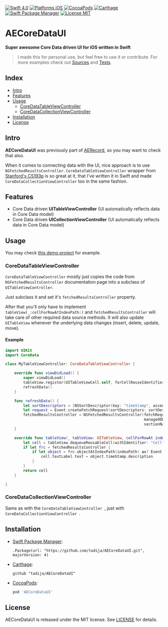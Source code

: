 [![Swift 4.0](https://img.shields.io/badge/Swift-4.0-orange.svg?style=flat)](https://swift.org)
[![Platforms iOS](https://img.shields.io/badge/Platforms-iOS-lightgray.svg?style=flat)](http://www.apple.com)
[![CocoaPods](https://img.shields.io/cocoapods/v/AECoreDataUI.svg?style=flat)](https://cocoapods.org/pods/AECoreDataUI)
[![Carthage](https://img.shields.io/badge/Carthage-compatible-brightgreen.svg?style=flat)](https://github.com/Carthage/Carthage)
[![Swift Package Manager](https://img.shields.io/badge/SPM-compatible-brightgreen.svg)](https://github.com/apple/swift-package-manager)
[![License MIT](https://img.shields.io/badge/License-MIT-lightgrey.svg?style=flat)](https://github.com/tadija/AECoreDataUI/blob/master/LICENSE)

# AECoreDataUI
**Super awesome Core Data driven UI for iOS written in Swift**

> I made this for personal use, but feel free to use it or contribute.
> For more examples check out [Sources](Sources) and [Tests](Tests).

## Index
- [Intro](#intro)
- [Features](#features)
- [Usage](#usage)
    - [CoreDataTableViewController](#coredatatableviewcontroller)
    - [CoreDataCollectionViewController](#coredatacollectionviewcontroller)
- [Installation](#installation)
- [License](#license)

## Intro

**AECoreDataUI** was previously part of [AERecord](https://github.com/tadija/AERecord), 
so you may want to check that also.

When it comes to connecting data with the UI, nice approach is to use `NSFetchedResultsController`.
`CoreDataTableViewController` wrapper from [Stanford's CS193p](http://www.stanford.edu/class/cs193p/cgi-bin/drupal/downloads-2013-winter) is so great at it, that I've written it in Swift and made `CoreDataCollectionViewController` too in the same fashion.  

## Features
- Core Data driven **UITableViewController** (UI automatically reflects data in Core Data model)
- Core Data driven **UICollectionViewController** (UI automatically reflects data in Core Data model)

## Usage

You may check [this demo project](https://github.com/tadija/AECoreDataDemo) for example.

### CoreDataTableViewController
`CoreDataTableViewController` mostly just copies the code from `NSFetchedResultsController`
documentation page into a subclass of `UITableViewController`.

Just subclass it and set it's `fetchedResultsController` property.

After that you'll only have to implement `tableView(_:cellForRowAtIndexPath:)` 
and `fetchedResultsController` will take care of other required data source methods.
It will also update `UITableView` whenever the underlying data changes (insert, delete, update, move).

#### Example

```swift
import UIKit
import CoreData

class MyTableViewController: CoreDataTableViewController {

    override func viewDidLoad() {
        super.viewDidLoad()
        tableView.register(UITableViewCell.self, forCellReuseIdentifier: "Cell")
        refreshData()
    }

    func refreshData() {
        let sortDescriptors = [NSSortDescriptor(key: "timeStamp", ascending: true)]
        let request = Event.createFetchRequest(sortDescriptors: sortDescriptors)
        fetchedResultsController = NSFetchedResultsController(fetchRequest: request,
                                                              managedObjectContext: AERecord.Context.default,
                                                              sectionNameKeyPath: nil, cacheName: nil)
    }

    override func tableView(_ tableView: UITableView, cellForRowAt indexPath: IndexPath) -> UITableViewCell {
        let cell = tableView.dequeueReusableCell(withIdentifier: "Cell", for: indexPath) as UITableViewCell
        if let frc = fetchedResultsController {
            if let object = frc.objectAtIndexPath(indexPath) as? Event {
                cell.textLabel.text = object.timeStamp.description
            }
        }
        return cell
    }

}
```

### CoreDataCollectionViewController
Same as with the `CoreDataTableViewController `, just with `CoreDataCollectionViewController `.

## Installation

- [Swift Package Manager](https://swift.org/package-manager/):

    ```
    .Package(url: "https://github.com/tadija/AECoreDataUI.git", majorVersion: 4)
    ```

- [Carthage](https://github.com/Carthage/Carthage):

    ```ogdl
    github "tadija/AECoreDataUI"
    ```

- [CocoaPods](http://cocoapods.org/):

    ```ruby
    pod 'AECoreDataUI'
    ```

## License
AECoreDataUI is released under the MIT license. See [LICENSE](LICENSE) for details.
